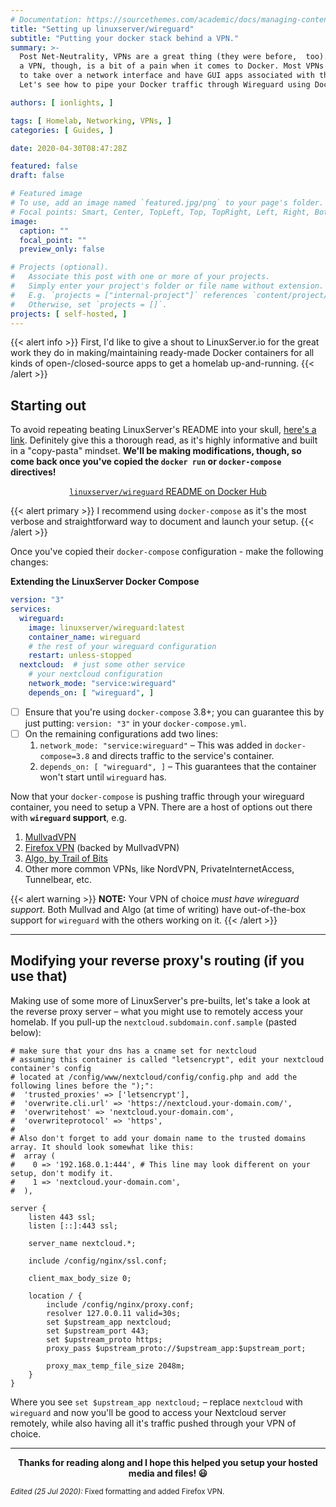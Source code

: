 ```yaml
---
# Documentation: https://sourcethemes.com/academic/docs/managing-content/
title: "Setting up linuxserver/wireguard"
subtitle: "Putting your docker stack behind a VPN."
summary: >-
  Post Net-Neutrality, VPNs are a great thing (they were before,  too). Using
  a VPN, though, is a bit of a pain when it comes to Docker. Most VPNs expect
  to take over a network interface and have GUI apps associated with them.
  Let's see how to pipe your Docker traffic through Wireguard using Docker.

authors: [ ionlights, ]

tags: [ Homelab, Networking, VPNs, ]
categories: [ Guides, ]

date: 2020-04-30T08:47:28Z

featured: false
draft: false

# Featured image
# To use, add an image named `featured.jpg/png` to your page's folder.
# Focal points: Smart, Center, TopLeft, Top, TopRight, Left, Right, BottomLeft, Bottom, BottomRight.
image:
  caption: ""
  focal_point: ""
  preview_only: false

# Projects (optional).
#   Associate this post with one or more of your projects.
#   Simply enter your project's folder or file name without extension.
#   E.g. `projects = ["internal-project"]` references `content/project/deep-learning/index.md`.
#   Otherwise, set `projects = []`.
projects: [ self-hosted, ]
---
```


{{< alert info >}}
First, I'd like to give a shout to LinuxServer.io for the great work they
do in making/maintaining ready-made Docker containers for all kinds of
open-/closed-source apps to get a homelab up-and-running.
{{< /alert >}}

## Starting out
To avoid repeating beating LinuxServer's README into your skull, [here's a
link][lsio/wg]. Definitely give this a thorough read, as it's highly
informative and built in a "copy-pasta" mindset. **We'll be making
modifications, though, so come back once you've copied the `docker run` or
`docker-compose` directives!**

<center>

[`linuxserver/wireguard` README on Docker Hub][lsio/wg]

</center>

[lsio/wg]: https://docs.linuxserver.io/images/docker-wireguard

{{< alert primary >}}
I recommend using `docker-compose` as it's the most verbose and straightforward
way to document and launch your setup.
{{< /alert >}}

Once you've copied their `docker-compose` configuration - make the following
changes:

**Extending the LinuxServer Docker Compose**
```yaml
version: "3"
services:
  wireguard:
    image: linuxserver/wireguard:latest
    container_name: wireguard
    # the rest of your wireguard configuration
    restart: unless-stopped
  nextcloud:  # just some other service
    # your nextcloud configuration
    network_mode: "service:wireguard"
    depends_on: [ "wireguard", ]
```

- [ ] Ensure that you're using `docker-compose` 3.8+; you can guarantee this
      by just putting: `version: "3"` in your `docker-compose.yml`.
- [ ] On the remaining configurations add two lines:
  1. `network_mode: "service:wireguard"` – This was added in
     `docker-compose=3.8` and directs traffic to the service's container.
  1. `depends_on: [ "wireguard", ]` – This guarantees that the container
     won't start until `wireguard` has.

Now that your `docker-compose` is pushing traffic through your wireguard
container, you need to setup a VPN. There are a host of options out there with
**`wireguard` support**, e.g.
1. [MullvadVPN](https://mullvad.net/)
1. [Firefox VPN](https://vpn.firefox.com/) (backed by MullvadVPN)
1. [Algo, by Trail of Bits](https://github.com/trailofbits/algo) 
1. Other more common VPNs, like NordVPN, PrivateInternetAccess, Tunnelbear, etc.

{{< alert warning >}}
**NOTE:** Your VPN of choice _must have wireguard support_. Both Mullvad and
Algo (at time of writing) have out-of-the-box support for `wireguard` with 
the others working on it.
{{< /alert >}}

---

## Modifying your reverse proxy's routing (if you use that)

Making use of some more of LinuxServer's pre-builts, let's take a look at the
reverse proxy server &ndash; what you might use to remotely access your
homelab. If you pull-up the `nextcloud.subdomain.conf.sample` (pasted below):

```nginx
# make sure that your dns has a cname set for nextcloud
# assuming this container is called "letsencrypt", edit your nextcloud container's config
# located at /config/www/nextcloud/config/config.php and add the following lines before the ");":
#  'trusted_proxies' => ['letsencrypt'],
#  'overwrite.cli.url' => 'https://nextcloud.your-domain.com/',
#  'overwritehost' => 'nextcloud.your-domain.com',
#  'overwriteprotocol' => 'https',
#
# Also don't forget to add your domain name to the trusted domains array. It should look somewhat like this:
#  array (
#    0 => '192.168.0.1:444', # This line may look different on your setup, don't modify it.
#    1 => 'nextcloud.your-domain.com',
#  ),

server {
    listen 443 ssl;
    listen [::]:443 ssl;

    server_name nextcloud.*;

    include /config/nginx/ssl.conf;

    client_max_body_size 0;

    location / {
        include /config/nginx/proxy.conf;
        resolver 127.0.0.11 valid=30s;
        set $upstream_app nextcloud;
        set $upstream_port 443;
        set $upstream_proto https;
        proxy_pass $upstream_proto://$upstream_app:$upstream_port;

        proxy_max_temp_file_size 2048m;
    }
}
```

Where you see `set $upstream_app nextcloud;` &ndash; replace `nextcloud` with
`wireguard`  and now you'll be good to access your Nextcloud server remotely,
while also having all it's traffic pushed through your VPN of choice.

---

<center>

**Thanks for reading along and I hope this helped you setup your hosted media
and files! :smiley:**

</center>

<small>

*Edited (25 Jul 2020):* Fixed formatting and added Firefox VPN.

</small>